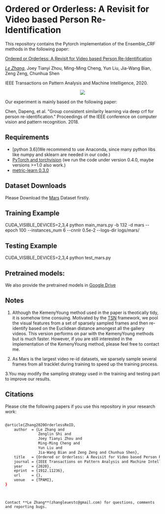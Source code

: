 # Ordered or Orderless: A Revisit for Video based Person Re-Identification

This repository contains the Pytorch implementation of the Ensemble_CRF methods in the following paper:

[Ordered or Orderless: A Revisit for Video based Person Re-Identification](https://arxiv.org/abs/1912.11236)  

[*Le Zhang*](https://zhangleuestc.github.io/), Joey Tianyi Zhou, Ming-Ming Cheng, Yun Liu, Jia-Wang Bian, Zeng Zeng, Chunhua Shen

IEEE Transactions on Pattern Analysis and Machine Intelligence, 2020.

 <div align=center><img src="https://github.com/ZhangLeUestc/VideoReid-TPAMI2020/blob/master/image.jpg"  /></div>

Our experiment is mainly based on the following paper: 

Chen, Dapeng, et al. "Group consistent similarity learning via deep crf for person re-identification." Proceedings of the IEEE conference on computer vision and pattern recognition. 2018.

## Requirements
- [python 3.6](We recommend to use Anaconda, since many python libs like numpy and sklearn are needed in our code.)
- [PyTorch and torchvision](https://pytorch.org/) (we run the code under version 0.4.0, maybe versions >=1.0 also work.)  
- [metric-learn 0.3.0](https://pypi.org/project/metric-learn/0.3.0/)

## Dataset Downloads
Please Download the [Mars](http://www.liangzheng.com.cn/Project/project_mars.html) Dataset firstly.

## Training Example
CUDA_VISIBLE_DEVICES=2,3,4 python main_mars.py -b 132 -d mars --epoch 100  --instances_num 6 --cnnlr 0.5e-2  --logs-dir logs/mars/

## Testing Example

CUDA_VISIBLE_DEVICES=2,3,4 python test_mars.py 

## Pretrained models:

We also provide the pretrained models in [Google Drive](https://drive.google.com/drive/folders/1nFhmpsd83QCsze5J2nwg31ffiiGB0voU?usp=sharing)

## Notes

1. Although the KemenyYoung method used in the paper is theotically tidy, it is somehow time consuing. Motivated by the [TSN](https://github.com/yjxiong/temporal-segment-networks) framework, we pool the visual features from a set of sparsely sampled frames and then re-identify based on the Euclidean distance amongest all the gallery videos. This version performs on par with the KemenyYoung methods but is much faster. However, if you are still interested in the implementation of the KemenyYoung method, please feel free to contact me.

2. As Mars is the largest video re-id datasets, we sparsely sample several frames from all tracklet during training to speed up the training process. 

3.You may modify the sampling strategy used in the training and testing part to improve our results. 

## Citations
Please cite the following papers if you use this repository in your research work:
```sh

@article{Zhang2020OrderlessReID,
    author  = {Le Zhang and
               Zenglin Shi and
               Joey Tianyi Zhou and
               Ming-Ming Cheng and
               Yun Liu and
               Jia-Wang Bian and Zeng Zeng and Chunhua Shen},
    title   = {Ordered or Orderless: A Revisit for Video based Person Re-Identification},
    journal = {IEEE Transactions on Pattern Analysis and Machine Intelligence},
    year    = {2020},
    eprint  = {1912.11236},
    url     = {},
    venue   = {TPAMI},
}
 

```

```

Contact **Le Zhang**(zhangleuestc@gmail.com) for questions, comments and reporting bugs.



